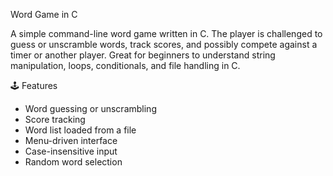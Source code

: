Word Game in C

A simple command-line word game written in C. The player is challenged to guess or unscramble words, track scores, and possibly compete against a timer or another player. Great for beginners to understand string manipulation, loops, conditionals, and file handling in C.

🕹️ Features

- Word guessing or unscrambling
- Score tracking
- Word list loaded from a file
- Menu-driven interface
- Case-insensitive input
- Random word selection
